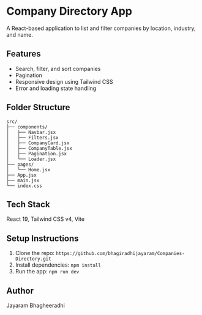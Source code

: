 # Company Directory App

A React-based application to list and filter companies by location, industry, and name.

## Features
- Search, filter, and sort companies
- Pagination
- Responsive design using Tailwind CSS
- Error and loading state handling

## Folder Structure
```
src/
├── components/
│   ├── Navbar.jsx
│   ├── Filters.jsx
│   ├── CompanyCard.jsx
│   ├── CompanyTable.jsx
│   ├── Pagination.jsx
│   └── Loader.jsx
├── pages/
│   └── Home.jsx
├── App.jsx
├── main.jsx
└── index.css

```
## Tech Stack
React 19, Tailwind CSS v4, Vite

## Setup Instructions
1. Clone the repo: `https://github.com/bhagiradhijayaram/Companies-Directory.git`
2. Install dependencies: `npm install`
3. Run the app: `npm run dev`

## Author
Jayaram Bhagheeradhi
